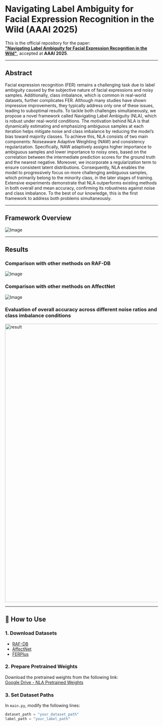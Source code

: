 # Navigating Label Ambiguity for Facial Expression Recognition in the Wild (AAAI 2025)

This is the official repository for the paper:  
[**"Navigating Label Ambiguity for Facial Expression Recognition in the Wild"**](https://arxiv.org/abs/2502.09993), accepted at **AAAI 2025**.

---

## Abstract

Facial expression recognition (FER) remains a challenging task due to label ambiguity caused by the subjective nature of facial expressions and noisy samples. Additionally, class imbalance, which is common in real-world datasets, further complicates FER. Although many studies have shown impressive improvements, they typically address only one of these issues, leading to suboptimal results. To tackle both challenges simultaneously, we propose a novel framework called Navigating Label Ambiguity (NLA), which is robust under real-world conditions. The motivation behind NLA is that dynamically estimating and emphasizing ambiguous samples at each iteration helps mitigate noise and class imbalance by reducing the model’s bias toward majority classes. To achieve this, NLA consists of two main components: Noiseaware Adaptive Weighting (NAW) and consistency regularization. Specifically, NAW adaptively assigns higher importance to ambiguous samples and lower importance to noisy ones, based on the correlation between the intermediate prediction scores for the ground truth and the nearest negative. Moreover, we incorporate a regularization term to ensure consistent latent distributions. Consequently, NLA enables the model to progressively focus on more challenging ambiguous samples, which primarily belong to the minority class, in the later stages of training. Extensive experiments demonstrate that NLA outperforms existing methods in both overall and mean accuracy, confirming its robustness against noise and class imbalance. To the best of our knowledge, this is the first framework to address both problems simultaneously.

---

## Framework Overview

![Image](https://github.com/user-attachments/assets/a1e549f0-dff8-40b8-ba90-dc14e04f57e9)

---

## Results

### Comparison with other methods on RAF-DB  
![Image](https://github.com/user-attachments/assets/24b0f829-1cb6-4475-a928-0839f6579ebf)

### Comparison with other methods on AffectNet  
![Image](https://github.com/user-attachments/assets/ca4b0e87-049d-466a-96fa-c64a53ea4802)


### Evaluation of overall accuracy across different noise ratios and class imbalance conditions
<img width="918" alt="result" src="https://github.com/user-attachments/assets/9186d792-0c07-41a3-be0b-ebf8f39a1da4" />

---

## 🚀 How to Use

### 1. Download Datasets  
- [RAF-DB](http://www.whdeng.cn/RAF/model1.html)  
- [AffectNet](https://www.affectnet.org/)  
- [FERPlus](https://www.microsoft.com/en-us/research/project/ferplus-dataset/)

### 2. Prepare Pretrained Weights  
Download the pretrained weights from the following link:  
[Google Drive - NLA Pretrained Weights](https://drive.google.com/file/d/12NY75DwMUnXFbRYDQso4eXIxLAV2PP63/view?usp=drive_link)

### 3. Set Dataset Paths  
In `main.py`, modify the following lines:

```python
dataset_path = "your_dataset_path"
label_path = "your_label_path"
